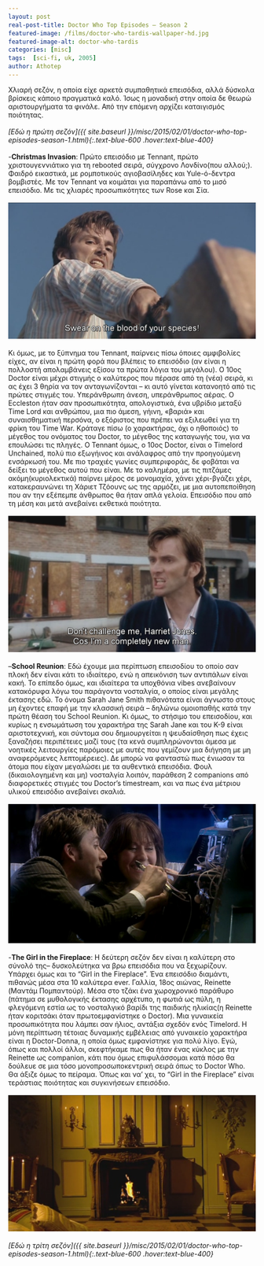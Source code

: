 ```yaml
---
layout: post
real-post-title: Doctor Who Top Episodes – Season 2
featured-image: /films/doctor-who-tardis-wallpaper-hd.jpg
featured-image-alt: doctor-who-tardis
categories: [misc]
tags:  [sci-fi, uk, 2005]
author: Athotep
---
```


Χλιαρή σεζόν, η οποία είχε αρκετά συμπαθητικά επεισόδια, αλλά δύσκολα βρίσκεις κάποιο πραγματικά καλό. Ίσως η μοναδική στην οποία δε θεωρώ αριστουργήματα τα φινάλε. Από την επόμενη αρχίζει καταιγισμός ποιότητας.  
<br>
*[Εδώ η πρώτη σεζόν]({{ site.baseurl }}/misc/2015/02/01/doctor-who-top-episodes-season-1.html){:.text-blue-600 .hover:text-blue-400}*  
<br>
-**Christmas Invasion**: Πρώτο επεισόδιο με Tennant, πρώτο χριστουγεννιάτικο για τη rebooted σειρά, σύγχρονο Λονδίνο(που αλλού;). Φαιδρό εικαστικά, με ρομποτικούς αγιοβασίληδες και Yule-ό-δεντρα βομβιστές. Με τον Tennant να κοιμάται για παραπάνω από το μισό επεισόδιο. Με τις χλιαρές προσωπικότητες των Rose και Σία.  
<br>
![dr5](/assets/images/films/dr5.png)  
<br>
Κι όμως, με το ξύπνημα του Tennant, παίρνεις πίσω όποιες αμφιβολίες είχες, αν είναι η πρώτη φορά που βλέπεις το επεισόδιο (αν είναι η πολλοστή απολαμβάνεις εξίσου τα πρώτα λόγια του μεγάλου). Ο 10ος Doctor είναι μέχρι στιγμής ο καλύτερος που πέρασε από τη (νέα) σειρά, κι ας έχει 3 θηρία να τον ανταγωνίζονται – κι αυτό γίνεται κατανοητό από τις πρώτες στιγμές του. Υπεράνθρωπη άνεση, υπεράνθρωπος αέρας. Ο Eccleston ήταν σαν προσωπικότητα, απολογιστικά, ένα υβρίδιο μεταξύ Time Lord και ανθρώπου, μια πιο άμεση, γήινη, «βαριά» και συναισθηματική περσόνα, ο εξόριστος που πρέπει να εξιλεωθεί για τη φρίκη του Time War. Κράταγε πίσω (ο χαρακτήρας, όχι ο ηθοποιός) το μέγεθος του ονόματος του Doctor, το μέγεθος της καταγωγής του, για να επουλώσει τις πληγές. Ο Tennant όμως, ο 10ος Doctor, είναι ο Timelord Unchained, πολύ πιο εξωγήινος και ανάλαφρος από την προηγούμενη ενσάρκωσή του. Με πιο τραχιές γωνίες συμπεριφοράς, δε φοβάται να δείξει το μέγεθος αυτού που είναι. Με το καλημέρα, με τις πιτζάμες ακόμη(κυριολεκτικά) παίρνει μέρος σε μονομαχία, χάνει χέρι-βγάζει χέρι, κατακεραυνώνει τη Χάριετ Τζόουνς ως της αρμόζει, με μια αυτοπεποίθηση που αν την εξέπεμπε άνθρωπος θα ήταν απλά γελοία. Επεισόδιο που από τη μέση και μετά ανεβαίνει εκθετικά ποιότητα.  
<br>
![dr6](/assets/images/films/dr6.png)  
<br>
–**School Reunion**: Εδώ έχουμε μια περίπτωση επεισοδίου το οποίο σαν πλοκή δεν είναι κάτι το ιδιαίτερο, ενώ η απεικόνιση των αντιπάλων είναι κακή. Το επίπεδο όμως, και ιδιαίτερα τα υποχθόνια vibes ανεβαίνουν κατακόρυφα λόγω του παράγοντα νοσταλγία, ο οποίος είναι μεγάλης έκτασης εδώ. Το όνομα Sarah Jane Smith πιθανότατα είναι άγνωστο στους μη έχοντες επαφή με την κλασσική σειρά – δηλώνω ομοιοπαθής κατά την πρώτη θέαση του School Reunion. Κι όμως, το στήσιμο του επεισοδίου, και κυρίως η ενσωμάτωση του χαρακτήρα της Sarah Jane και του K-9 είναι αριστοτεχνική, και σύντομα σου δημιουργείται η ψευδαίσθηση πως έχεις ξαναζήσει περιπέτειες μαζί τους (τα κενά συμπληρώνονται άμεσα με νοητικές λειτουργίες παρόμοιες με αυτές που γεμίζουν μια διήγηση με μη αναφερόμενες λεπτομέρειες). Δε μπορώ να φανταστώ πως ένιωσαν τα άτομα που είχαν μεγαλώσει με τα αυθεντικά επεισόδια. Φουλ (δικαιολογημένη και μη) νοσταλγία λοιπόν, παράθεση 2 companions από διαφορετικές στιγμές του Doctor’s timestream, και να πως ένα μέτριου υλικού επεισόδιο ανεβαίνει σκαλιά.  
<br>
![dr7](/assets/images/films/dr7.jpg)  
<br>
-**The Girl in the Fireplace**: Η δεύτερη σεζόν δεν είναι η καλύτερη στο σύνολό της– δυσκολεύτηκα να βρω επεισόδια που να ξεχωρίζουν. Υπάρχει όμως και το “Girl in the Fireplace”. Ένα επεισόδιο διαμάντι, πιθανώς μέσα στα 10 καλύτερα ever. Γαλλία, 18ος αιώνας, Reinette (Μαντάμ Πομπαντούρ). Μέσα στο τζάκι ένα χωροχρονικό παράθυρο (πάτημα σε μυθολογικής έκτασης αρχέτυπο, η φωτιά ως πύλη, η φλεγόμενη εστία ως το νοσταλγικό βαρίδι της παιδικής ηλικίας(η Reinette ήταν κοριτσάκι όταν πρωτοεμφανίστηκε ο Doctor). Μια γυναικεία προσωπικότητα που λάμπει σαν ήλιος, αντάξια σχεδόν ενός Timelord. Η μόνη περίπτωση τέτοιας δυναμικής εμβέλειας από γυναικείο χαρακτήρα είναι η Doctor-Donna, η οποία όμως εμφανίστηκε για πολύ λίγο. Εγώ, όπως και πολλοί άλλοι, σκεφτήκαμε πως θα ήταν ένας κύκλος με την Reinette ως companion, κάτι που όμως επιφυλάσσομαι κατά πόσο θα δούλευε σε μια τόσο μονοπροσωποκεντρική σειρά όπως το Doctor Who. Θα άξιζε όμως το πείραμα. Όπως και να’ χει, το “Girl in the Fireplace” είναι τεράστιας ποιότητας και συγκινήσεων επεισόδιο.  
<br>
![dr8](/assets/images/films/dr8.png)  
<br>
*[Εδώ η τρίτη σεζόν]({{ site.baseurl }}/misc/2015/02/01/doctor-who-top-episodes-season-1.html){:.text-blue-600 .hover:text-blue-400}*